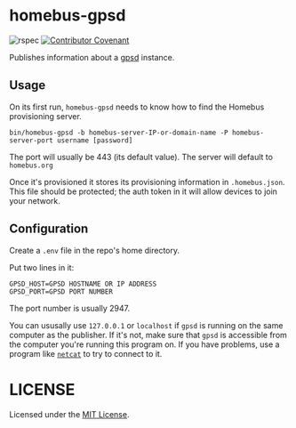 # homebus-gpsd

![rspec](https://github.com/HomeBusProjects/homebus-gpsd/actions/workflows/rspec.yml/badge.svg)
[![Contributor Covenant](https://img.shields.io/badge/Contributor%20Covenant-2.1-4baaaa.svg)](code_of_conduct.md)

Publishes information about a [gpsd](http://gpsd.io) instance.

## Usage

On its first run, `homebus-gpsd` needs to know how to find the Homebus provisioning server.

```
bin/homebus-gpsd -b homebus-server-IP-or-domain-name -P homebus-server-port username [password]
```

The port will usually be 443 (its default value). The server will default to `homebus.org`

Once it's provisioned it stores its provisioning information in `.homebus.json`. This file should be protected; the auth token in it will allow devices to join your network.

## Configuration

Create a `.env` file in the repo's home directory.

Put two lines in it:
```
GPSD_HOST=GPSD HOSTNAME OR IP ADDRESS
GPSD_PORT=GPSD PORT NUMBER
```

The port number is usually 2947.

You can ususally use `127.0.0.1` or `localhost` if `gpsd` is running on
the same computer as the publisher. If it's not, make sure that `gpsd`
is accessible from the computer you're running this program on. If you
have problems, use a program like [`netcat`](https://en.wikipedia.org/wiki/Netcat)
to try to connect to it.

# LICENSE

Licensed under the [MIT License](https://mit-license.org).

